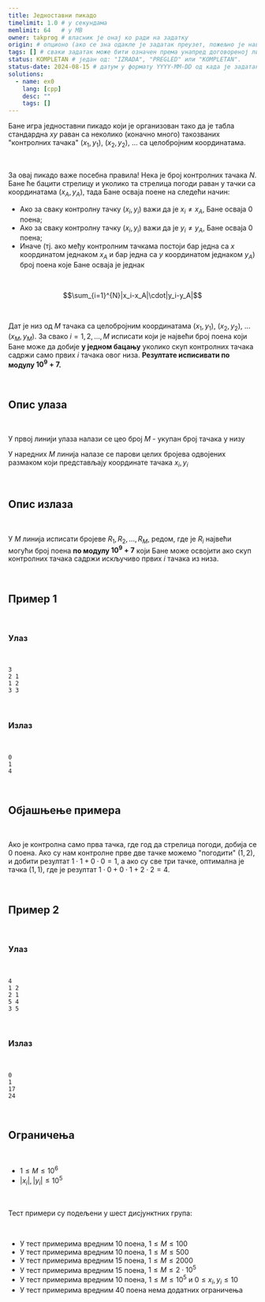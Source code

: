 ```yaml
---
title: Једноставни пикадо
timelimit: 1.0 # у секундама
memlimit: 64   # y MB
owner: takprog # власник је онај ко ради на задатку
origin: # опционо (ако се зна одакле је задатак преузет, пожељно је навести извор)
tags: [] # сваки задатак може бити означен према унапред договореној листи ознака
status: KOMPLETAN # један од: "IZRADA", "PREGLED" или "KOMPLETAN".
status-date: 2024-08-15 # датум у формату YYYY-MM-DD од када је задатак у наведеном статусу
solutions:
  - name: ex0
    lang: [cpp]
    desc: ""
    tags: []
---
```


Бане игра једноставни пикадо који је организован тако да је табла стандардна $xy$ раван са неколико (коначно много) такозваних "контролних тачака" $(x_1, y_1)$, $(x_2, y_2)$, $\ldots$ са целобројним координатама.

<br>

За овај пикадо важе посебна правила! Нека је број контролних тачака $N$. Бане ће бацити стрелицу и уколико та стрелица погоди раван у тачки са координатама $(x_A, y_A)$, тада Бане осваја поенe на следећи начин:
- Ако за сваку контролну тачку $(x_i, y_i)$ важи да је $x_i \neq x_A$, Бане осваја 0 поена;
- Ако за сваку контролну тачку $(x_i, y_i)$ важи да је $y_i \neq y_A$, Бане осваја 0 поена; 
- Иначе (тј. ако међу контролним тачкама постоји бар једна са $x$ координатом једнаком $x_A$ и бар једна са $y$ координатом једнаком $y_A$) број поена које Бане осваја је једнак 

<br>

$$\sum_{i=1}^{N}|x_i-x_A|\cdot|y_i-y_A|$$

<br>

Дат је низ од $M$ тачака са целобројним координатама $(x_1, y_1)$, $(x_2, y_2)$, $\ldots$ $(x_M, y_M)$. За свако $i = 1,2, \ldots, M$ исписати који је највећи број поена који Бане може да добије **у једном бацању** уколико скуп контролних тачака садржи само првих $i$ тачака овог низа. **Резултате исписивати по модулу $10^9 + 7$.**

<br>

## Опис улаза

<br>

У првој линији улаза налази се цео број $M$ - укупан број тачака у низу

У наредних $M$ линија налазе се парови целих бројева одвојених размаком који представљају координате тачака $x_i, y_i$

<br>

## Опис излаза

<br>

У $M$ линија исписати бројеве $R_1, R_2, ..., R_M$, редом, где је $R_i$ највећи могући број поена **по модулу $10^9 + 7$** који Бане може освојити ако скуп контролних тачака садржи искључиво првих $i$ тачака из низа. 

<br>

## Пример 1

<br>

### Улаз

<br>

```
3
2 1
1 2
3 3
```

<br>


### Излаз

<br>

```
0
1
4
```

<br>

## Објашњење примера

<br>

Ако је контролна само прва тачка, где год да стрелица погоди, добија се $0$ поена. Ако су нам контролне прве две тачке можемо "погодити" $(1, 2)$, и добити резултат $1\cdot1+0\cdot0=1$, а ако су све три тачке, оптимална је тачка $(1, 1)$, где је резултат $1\cdot 0+0\cdot 1+2\cdot 2=4$.

<br>

## Пример 2

<br>

### Улаз

<br>

```
4
1 2
2 1
5 4
3 5
```

<br>

### Излаз

<br>

```
0
1
17
24
```

<br>

## Ограничења

<br>

- $1 \leq M \leq 10^6$
- $|x_i|, |y_i| \leq 10^5$
  
<br>

Тест примери су подељени у шест дисјунктних група:

<br>

- У тест примерима вредним 10 поена, $1 \leq M \leq 100$
- У тест примерима вредним 10 поена, $1 \leq M \leq 500$
- У тест примерима вредним 15 поена, $1 \leq M \leq 2000$
- У тест примерима вредним 15 поена, $1 \leq M \leq 2\cdot 10^5$
- У тест примерима вредним 10 поена, $1 \leq M \leq 10^5$ и $0 \leq x_i, y_i \leq 10$
- У тест примерима вредним 40 поена нема додатних ограничења

